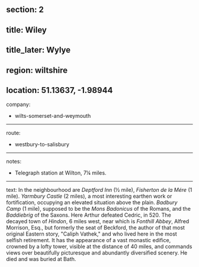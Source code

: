 section: 2
----
title: Wiley
----
title_later: Wylye
----
region: wiltshire
----
location: 51.13637, -1.98944
----
company:
- wilts-somerset-and-weymouth
----
route:
- westbury-to-salisbury
----
notes:
- Telegraph station at Wilton, 7¼ miles.
----
text:  In the neighbourhood are *Deptford Inn* (½ mile), *Fisherton de la Mére* (1 mile). *Yarmbury Castle* (2 miles), a most interesting earthen work or fortification, occupying an elevated situation above the plain. *Badbury Camp* (1 mile), supposed to be the *Mons Badonicus* of the Romans, and the *Baddiebrig* of the Saxons. Here Arthur defeated Cedric, in 520. The decayed town of *Hindon*, 6 miles west, near which is *Fonthill Abbey*, Alfred Morrison, Esq., but formerly the seat of Beckford, the author of that most original Eastern story, "Caliph Vathek," and who lived here in the most selfish retirement. It has the appearance of a vast monastic edifice, crowned by a lofty tower, visible at the distance of 40 miles, and commands views over beautifully picturesque and abundantly diversified scenery. He died and was buried at Bath.
